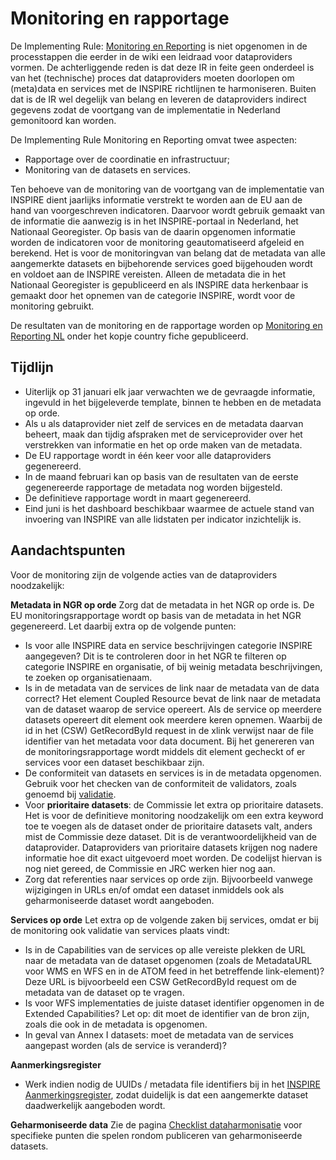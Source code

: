 # Monitoring en rapportage

De Implementing Rule: <a href="https://inspire.ec.europa.eu/monitoring-and-reporting/69" target="_blank">Monitoring en Reporting</a> is niet opgenomen in de processtappen die eerder in de wiki een leidraad voor dataproviders vormen. De achterliggende reden is dat deze IR in feite geen onderdeel is van het (technische) proces dat dataproviders moeten doorlopen om (meta)data en services met de INSPIRE richtlijnen te harmoniseren. Buiten dat is de IR wel degelijk van belang en leveren de dataproviders indirect gegevens zodat de voortgang van de implementatie in Nederland gemonitoord kan worden.

De Implementing Rule Monitoring en Reporting omvat twee aspecten:
- Rapportage over de coordinatie en infrastructuur;
- Monitoring van de datasets en services.

Ten behoeve van de monitoring van de voortgang van de implementatie van INSPIRE dient jaarlijks informatie verstrekt te worden aan de EU aan de hand van voorgeschreven indicatoren. Daarvoor wordt gebruik gemaakt van de informatie die aanwezig is in het INSPIRE-portaal in Nederland, het Nationaal Georegister. Op basis van de daarin opgenomen informatie worden de indicatoren voor de monitoring geautomatiseerd afgeleid en berekend. Het is voor de monitoringvan van belang dat de metadata van alle aangemerkte datasets en bijbehorende services goed bijgehouden wordt en voldoet aan de INSPIRE vereisten. Alleen de metadata die in het Nationaal Georegister is gepubliceerd en als INSPIRE data herkenbaar is gemaakt door het opnemen van de categorie INSPIRE, wordt voor de monitoring gebruikt. 

De resultaten van de monitoring en de rapportage worden op <a href="https://inspire.ec.europa.eu/mr/NL/69" target="_blank">Monitoring en Reporting NL</a> onder het kopje country fiche gepubliceerd.

## Tijdlijn

- Uiterlijk op 31 januari elk jaar verwachten we de gevraagde informatie, ingevuld in het bijgeleverde template, binnen te hebben en de metadata op orde.
- Als u als dataprovider niet zelf de services en de metadata daarvan beheert, maak dan tijdig afspraken met de serviceprovider over het verstrekken van informatie en het op orde maken van de metadata.
- De EU rapportage wordt in één keer voor alle dataproviders gegenereerd.
- In de maand februari kan op basis van de resultaten van de eerste gegenereerde rapportage de metadata nog worden bijgesteld.
- De definitieve rapportage wordt in maart gegenereerd.
- Eind juni is het dashboard beschikbaar waarmee de actuele stand van invoering van INSPIRE van alle lidstaten per indicator inzichtelijk is.

## Aandachtspunten

Voor de monitoring zijn de volgende acties van de dataproviders noodzakelijk:

**Metadata in NGR op orde**
Zorg dat de metadata in het NGR op orde is. De EU monitoringsrapportage wordt op basis van de metadata in het NGR gegenereerd. Let daarbij extra op de volgende punten:
- Is voor alle INSPIRE data en service beschrijvingen categorie INSPIRE aangegeven? Dit is te controleren door in het NGR te filteren op categorie INSPIRE en organisatie, of bij weinig metadata beschrijvingen, te zoeken op organisatienaam.
- Is in de metadata van de services de link naar de metadata van de data correct? Het element Coupled Resource bevat de link naar de metadata van de dataset waarop de service opereert. Als de service op meerdere datasets opereert dit element ook meerdere keren opnemen. Waarbij de id in het (CSW) GetRecordById request in de xlink verwijst naar de file identifier van het metadata voor data document. Bij het genereren van de monitoringsrapportage wordt middels dit element gecheckt of er services voor een dataset beschikbaar zijn.
- De conformiteit van datasets en services is in de metadata opgenomen. Gebruik voor het checken van de conformiteit de validators, zoals genoemd bij [validatie](#validatie).
- Voor **prioritaire datasets**: de Commissie let extra op prioritaire datasets. Het is voor de definitieve monitoring noodzakelijk om een extra keyword toe te voegen als de dataset onder de prioritaire datasets valt, anders mist de Commissie deze dataset. Dit is de verantwoordelijkheid van de dataprovider. Dataproviders van prioritaire datasets krijgen nog nadere informatie hoe dit exact uitgevoerd moet worden. De codelijst hiervan is nog niet gereed, de Commissie en JRC werken hier nog aan.
- Zorg dat referenties naar services op orde zijn. Bijvoorbeeld vanwege wijzigingen in URLs en/of omdat een dataset inmiddels ook als geharmoniseerde dataset wordt aangeboden.

**Services op orde**
Let extra op de volgende zaken bij services, omdat er bij de monitoring ook validatie van services plaats vindt:
- Is in de Capabilities van de services op alle vereiste plekken de URL naar de metadata van de dataset opgenomen (zoals de MetadataURL voor WMS en WFS en in de ATOM feed in het betreffende link-element)? Deze URL is bijvoorbeeld een CSW GetRecordById request om de metadata van de dataset op te vragen.
- Is voor WFS implementaties de juiste dataset identifier opgenomen in de Extended Capabilities? Let op: dit moet de identifier van de bron zijn, zoals die ook in de metadata is opgenomen.
- In geval van Annex I datasets: moet de metadata van de services aangepast worden (als de service is veranderd)?

**Aanmerkingsregister**
- Werk indien nodig de UUIDs / metadata file identifiers bij in het [INSPIRE Aanmerkingsregister](https://inspireaanmerking.nl/), zodat duidelijk is dat een aangemerkte dataset daadwerkelijk aangeboden wordt.

**Geharmoniseerde data**
Zie de pagina [Checklist dataharmonisatie](#checklist-dataharmonisatie) voor specifieke punten die spelen rondom publiceren van geharmoniseerde datasets.

